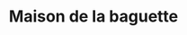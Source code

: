 ---
title: "Maison de la baguette"
url: /le-pont-de-beauvoisin/maison-de-la-baguette/
shop: Bäckerei
---